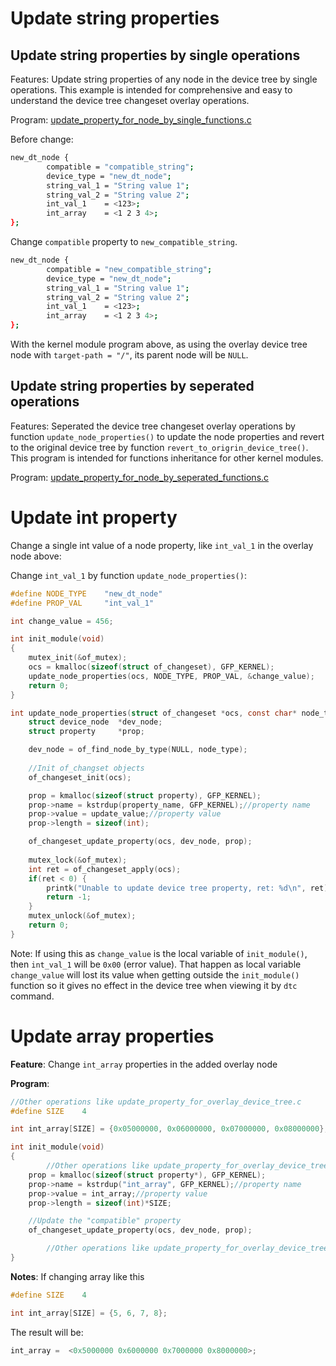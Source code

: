 # Update string properties

## Update string properties by single operations

Features: Update string properties of any node in the device tree by single operations. This example is intended for comprehensive and easy to understand the device tree changeset overlay operations.

Program: [update_property_for_node_by_single_functions.c](update_property_for_node_by_single_functions.c)

Before change:

```sh
new_dt_node {
        compatible = "compatible_string";
        device_type = "new_dt_node";
        string_val_1 = "String value 1";
        string_val_2 = "String value 2";
        int_val_1    = <123>;
        int_array	 = <1 2 3 4>;
};
```

Change ``compatible`` property to ``new_compatible_string``.

```sh
new_dt_node {
        compatible = "new_compatible_string";
        device_type = "new_dt_node";
        string_val_1 = "String value 1";
        string_val_2 = "String value 2";
        int_val_1    = <123>;
        int_array	 = <1 2 3 4>;
};
```

With the kernel module program above, as using the overlay device tree node with ``target-path = "/"``, its parent node will be ``NULL``.

## Update string properties by seperated operations

Features: Seperated the device tree changeset overlay operations by function ``update_node_properties()`` to update the node properties and revert to the original device tree by function ``revert_to_origrin_device_tree()``. This program is intended for functions inheritance for other kernel modules.

Program: [update_property_for_node_by_seperated_functions.c](update_property_for_node_by_seperated_functions.c)

# Update int property

Change a single int value of a node property, like ``int_val_1`` in the overlay node above:

Change ``int_val_1`` by function ``update_node_properties()``:

```c
#define NODE_TYPE    "new_dt_node"
#define PROP_VAL     "int_val_1"

int change_value = 456;

int init_module(void)
{
	mutex_init(&of_mutex);
    ocs = kmalloc(sizeof(struct of_changeset), GFP_KERNEL);
	update_node_properties(ocs, NODE_TYPE, PROP_VAL, &change_value);
	return 0;
}

int update_node_properties(struct of_changeset *ocs, const char* node_type, const char* property_name, int *update_value){
	struct device_node  *dev_node;
	struct property  	*prop;

	dev_node = of_find_node_by_type(NULL, node_type);
	
	//Init of_changset objects
	of_changeset_init(ocs);

	prop = kmalloc(sizeof(struct property), GFP_KERNEL);
	prop->name = kstrdup(property_name, GFP_KERNEL);//property name
	prop->value = update_value;//property value
	prop->length = sizeof(int);

	of_changeset_update_property(ocs, dev_node, prop);
	
	mutex_lock(&of_mutex);
	int ret = of_changeset_apply(ocs);
	if(ret < 0) {
		printk("Unable to update device tree property, ret: %d\n", ret);
		return -1;
	}
	mutex_unlock(&of_mutex);
	return 0; 
}
```

Note: If using this as ``change_value`` is the local variable of ``init_module()``, then ``int_val_1`` will be ``0x00`` (error value). That happen as local variable ``change_value`` will lost its value when getting outside the ``init_module()`` function so it gives no effect in the device tree when viewing it by ``dtc`` command.

# Update array properties

**Feature**: Change ``int_array`` properties in the added overlay node

**Program**:

```c
//Other operations like update_property_for_overlay_device_tree.c
#define SIZE	4

int int_array[SIZE] = {0x05000000, 0x06000000, 0x07000000, 0x08000000};

int init_module(void)
{
        //Other operations like update_property_for_overlay_device_tree.c
	prop = kmalloc(sizeof(struct property*), GFP_KERNEL);
	prop->name = kstrdup("int_array", GFP_KERNEL);//property name
	prop->value = int_array;//property value
	prop->length = sizeof(int)*SIZE;

	//Update the "compatible" property
	of_changeset_update_property(ocs, dev_node, prop);

        //Other operations like update_property_for_overlay_device_tree.c
}
```

**Notes**: If changing array like this

```c
#define SIZE	4

int int_array[SIZE] = {5, 6, 7, 8};
```

The result will be:

```c
int_array =  <0x5000000 0x6000000 0x7000000 0x8000000>;
```